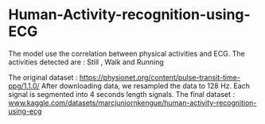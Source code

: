 # Human-Activity-recognition-using-ECG
The model use the correlation between physical activities and ECG. The activities detected are : Still , Walk and Running

The original dataset : https://physionet.org/content/pulse-transit-time-ppg/1.1.0/
After downloading data, we resampled the data to 128 Hz.
Each signal is segmented into 4 seconds length signals. 
The final dataset : www.kaggle.com/datasets/marcjuniornkengue/human-activity-recognition-using-ecg
